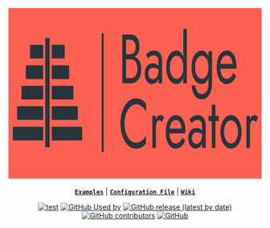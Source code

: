 <p align="center">
  <picture>
    <source media="(prefers-color-scheme: dark)" srcset="https://raw.githubusercontent.com/Globalfun32y439y54/github-action/refs/heads/main/icon/logo-White.png">
    <source media="(prefers-color-scheme: light)" srcset="https://raw.githubusercontent.com/Globalfun32y439y54/github-action/refs/heads/main/icon/logo-Dark.png">
    <img width="850" height="340" src="https://raw.githubusercontent.com/Globalfun32y439y54/github-action/refs/heads/main/icon/logo-Dark.png">
  </picture>
</p>

<div align="center">

[**`Examples`**](/EXAMPLES.md) |
[**`Configuration File`**]() |
[**`Wiki`**]()

[![test](https://github.com/Globalfun32y439y54/github-action/actions/workflows/test-action.yml/badge.svg)](https://github.com/Globalfun32y439y54/github-action/actions/workflows/test-action.yml)
[![GitHub Used by](https://img.shields.io/static/v1?label=Used%20by&message=1&color=brightgreen&logo=github&cacheSeconds=10000)](https://github.com/crowdin/github-action/network/dependents?package_id=UGFja2FnZS0yOTQyNTU3MzA0)
[![GitHub release (latest by date)](https://img.shields.io/github/v/release/Globalfun32y439y54/github-action?logo=github&cacheSeconds=5000)](https://github.com/Globalfun32y439y54/github-action/releases/latest)
[![GitHub contributors](https://img.shields.io/github/contributors/Globalfun32y439y54/github-action?cacheSeconds=5000)](https://github.com/Globalfun32y439y54/github-action/graphs/contributors)
[![GitHub](https://img.shields.io/github/license/Globalfun32y439y54/github-action?cacheSeconds=50000)](https://github.com/Globalfun32y439y54/github-action/blob/master/LICENSE)

</div> 
